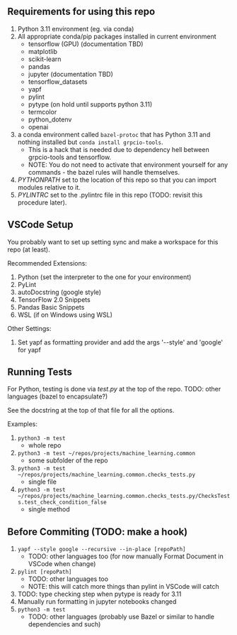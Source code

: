 ## Requirements for using this repo

1. Python 3.11 environment (eg. via conda)
1. All appropriate conda/pip packages installed in current environment
   - tensorflow (GPU) (documentation TBD)
   - matplotlib
   - scikit-learn
   - pandas
   - jupyter (documentation TBD)
   - tensorflow_datasets
   - yapf
   - pylint
   - pytype (on hold until supports python 3.11)
   - termcolor
   - python_dotenv
   - openai
1. a conda environment called `bazel-protoc` that has Python 3.11 and nothing installed but `conda install grpcio-tools`.
   - This is a hack that is needed due to dependency hell between grpcio-tools and tensorflow.
   - NOTE: You do not need to activate that environment yourself for any commands - the bazel rules will handle themselves.
1. _PYTHONPATH_ set to the location of this repo so that you can import modules relative to it.
1. _PYLINTRC_ set to the .pylintrc file in this repo (TODO: revisit this procedure later).

## VSCode Setup

You probably want to set up setting sync and make a workspace for this repo (at least).

Recommended Extensions:

1.  Python (set the interpreter to the one for your environment)
1.  PyLint
1.  autoDocstring (google style)
1.  TensorFlow 2.0 Snippets
1.  Pandas Basic Snippets
1.  WSL (if on Windows using WSL)

Other Settings:

1.  Set yapf as formatting provider and add the args '--style' and 'google' for yapf

## Running Tests

For Python, testing is done via _test.py_ at the top of the repo. TODO: other languages (bazel to encapsulate?)

See the docstring at the top of that file for all the options.

Examples:

1. `python3 -m test`
   - whole repo
1. `python3 -m test ~/repos/projects/machine_learning.common`
   - some subfolder of the repo
1. `python3 -m test ~/repos/projects/machine_learning.common.checks_tests.py`
   - single file
1. `python3 -m test ~/repos/projects/machine_learning.common.checks_tests.py/ChecksTests.test_check_condition_false`
   - single method

## Before Commiting (TODO: make a hook)

1. `yapf --style google --recursive --in-place [repoPath]`
   - TODO: other languages too (for now manually Format Document in VSCode when change)
1. `pylint [repoPath]`
   - TODO: other languages too
   - NOTE: this will catch more things than pylint in VSCode will catch
1. TODO: type checking step when pytype is ready for 3.11
1. Manually run formatting in jupyter notebooks changed
1. `python3 -m test`
   - TODO: other languages (probably use Bazel or similar to handle dependencies and such)

